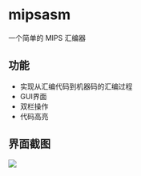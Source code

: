 # mipsasm
一个简单的 MIPS 汇编器

## 功能

- 实现从汇编代码到机器码的汇编过程
- GUI界面
- 双栏操作
- 代码高亮

## 界面截图

![](http://ww1.sinaimg.cn/large/006rfyOZly1ffgmva18woj316x0ke0vl.jpg)
